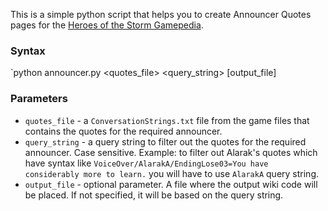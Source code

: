 This is a simple python script that helps you to create Announcer Quotes pages for the [Heroes of the Storm Gamepedia](https://heroesofthestorm.gamepedia.com/).
### Syntax
`python announcer.py <quotes_file> <query_string> [output_file]
### Parameters
- `quotes_file` - a `ConversationStrings.txt` file from the game files that contains the quotes for the required announcer.
- `query_string` - a query string to filter out the quotes for the required announcer. Case sensitive. Example: to filter out Alarak's quotes which have syntax like `VoiceOver/AlarakA/EndingLose03=You have considerably more to learn.` you will have to use `AlarakA` query string.
- `output_file` - optional parameter. A file where the output wiki code will be placed. If not specified, it will be based on the query string.
